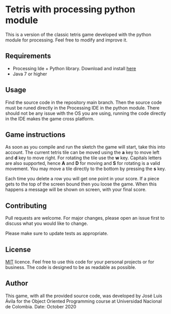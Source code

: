 # Tetris with processing python module

This is a version of the classic tetris game developed with the python module for processing. Feel free to modify and improve it.

## Requirements

 - Processing Ide + Python library. Download and install [here][1] 
 - Java 7 or higher

## Usage
Find the source code  in the repository main branch. Then the source code must be runed directly in the Processing IDE in the python module. There should not be any issue with the OS you are using, running the code directly in the IDE makes the game cross platform.

## Game instructions
As soon as you compile and run the sketch the game will start, take this into account. The current tetris tile can be moved using the **a** key to move left and **d** key to move right. For rotating the tile use the **w** key. Capitals letters are also supported, hence **A** and **D** for moving and **S** for rotating is a valid movement. You may move a tile directly to the bottom by pressing the **s** key.

Each time you delete a row you will get one point in your score. If a piece gets to the top of the screen bound then you loose the game. When this happens a message will be shown on screen, with your final score.

## Contributing
Pull requests are welcome. For major changes, please open an issue first to discuss what you would like to change.

Please make sure to update tests as appropriate.

## License
[MIT](https://choosealicense.com/licenses/mit/) licence. Feel free to use this code for your personal projects or for business. The code is designed to be as readable as possible.

## Author
This game, with all the provided source code, was developed by José Luis Ávila for the Object Oriented Programming course at Universidad Nacional de Colombia. 
Date: October 2020

[1]: https://github.com/jdf/processing.py

